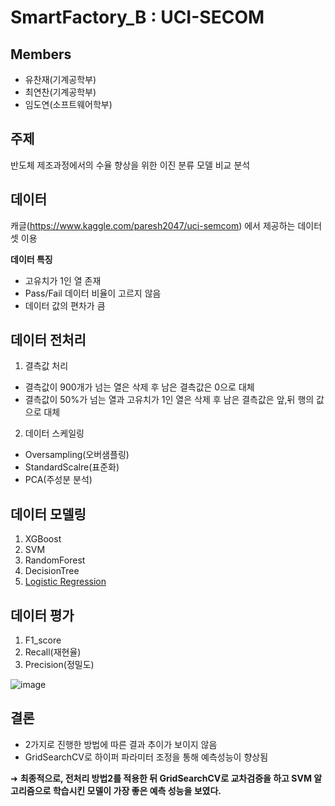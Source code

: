 # SmartFactory_B : UCI-SECOM
## Members
- 유찬재(기계공학부)
- 최연찬(기계공학부)
- 임도연(소프트웨어학부)

## 주제 
반도체 제조과정에서의 수율 향상을 위한 이진 분류 모델 비교 분석

## 데이터
캐글(https://www.kaggle.com/paresh2047/uci-semcom) 에서 제공하는 데이터셋 이용

**데이터 특징**
- 고유치가 1인 열 존재
- Pass/Fail 데이터 비율이 고르지 않음
- 데이터 값의 편차가 큼

## 데이터 전처리
1. 결측값 처리
- 결측값이 900개가 넘는 열은 삭제 후 남은 결측값은 0으로 대체
- 결측값이 50%가 넘는 열과 고유치가 1인 열은 삭제 후 남은 결측값은 앞,뒤 행의 값으로 대체

2. 데이터 스케일링
- Oversampling(오버샘플링)
- StandardScalre(표준화)
- PCA(주성분 분석)

## 데이터 모델링
1. XGBoost
2. SVM
3. RandomForest
4. DecisionTree
5. [Logistic Regression](https://github.com/CUAI-CAU/SmartFactory_B/tree/main/model/Logistic%20Regression)

## 데이터 평가
1. F1_score
2. Recall(재현율)
3. Precision(정밀도)

![image](https://user-images.githubusercontent.com/64139953/131427377-2f1b119d-caf2-47ee-a864-a547c297a39a.png)

## 결론
- 2가지로 진행한 방법에 따른 결과 추이가 보이지 않음
- GridSearchCV로 하이퍼 파라미터 조정을 통해 예측성능이 향상됨

➜ **최종적으로, 전처리 방법2를 적용한 뒤 GridSearchCV로 교차검증을 하고 SVM 알고리즘으로 학습시킨 모델이 가장 좋은 예측 성능을 보였다.**










